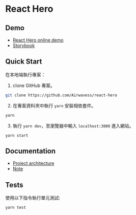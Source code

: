 # React Hero

## Demo

* [React Hero online demo](https://airwavess.github.io/react-hero/)
* [Storybook](https://react-hero.vercel.app/?path=/story/herocard--default)

## Quick Start

在本地端執行專案：

1. clone GitHub 專案。

```bash
git clone https://github.com/Airwavess/react-hero
```

2. 在專案資料夾中執行 `yarn` 安裝相依套件。

```bash
yarn
```

3. 執行 `yarn dev`，至瀏覽器中輸入 `localhost:3000` 進入網站。

```
yarn start
```

## Documentation

- [Project architecture](./docs/architecture.md)
- [Note](./docs/note.md)

## Tests

使用以下指令執行單元測試:

```bash
yarn test
```
